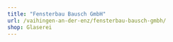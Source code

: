 ```yaml
---
title: "Fensterbau Bausch GmbH"
url: /vaihingen-an-der-enz/fensterbau-bausch-gmbh/
shop: Glaserei
---
```

